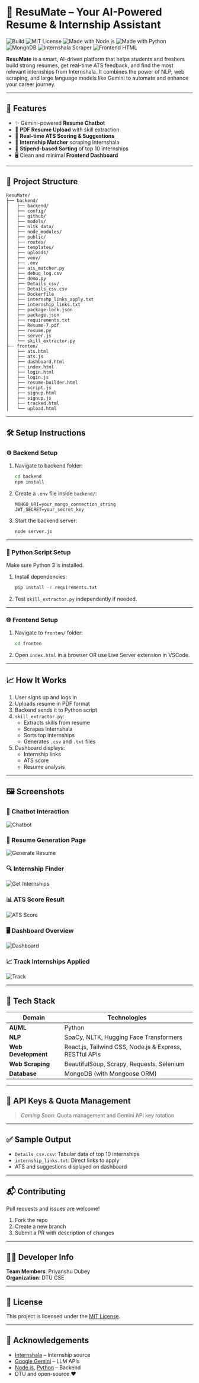 # 📄 ResuMate – Your AI-Powered Resume & Internship Assistant

![Build](https://img.shields.io/badge/build-passing-brightgreen)
![MIT License](https://img.shields.io/badge/license-MIT-blue)
![Made with Node.js](https://img.shields.io/badge/Backend-Node.js-informational?logo=node.js)
![Made with Python](https://img.shields.io/badge/AI-Python-yellow?logo=python)
![MongoDB](https://img.shields.io/badge/Database-MongoDB-green?logo=mongodb)
![Internshala Scraper](https://img.shields.io/badge/Scraper-Internshala-blue)
![Frontend HTML](https://img.shields.io/badge/Frontend-HTML%2FCSS%2FJS-orange)

**ResuMate** is a smart, AI-driven platform that helps students and freshers build strong resumes, get real-time ATS feedback, and find the most relevant internships from Internshala. It combines the power of NLP, web scraping, and large language models like Gemini to automate and enhance your career journey.

---

## 🚀 Features

- ✨ Gemini-powered **Resume Chatbot**
- 📄 **PDF Resume Upload** with skill extraction
- 🧠 **Real-time ATS Scoring & Suggestions**
- 🔎 **Internship Matcher** scraping Internshala
- 💸 **Stipend-based Sorting** of top 10 internships
- 🖥️ Clean and minimal **Frontend Dashboard**

---

## 📂 Project Structure

```
ResuMate/
├── backend/
│   ├── backend/
│   ├── config/
│   ├── github/
│   ├── models/
│   ├── nltk_data/
│   ├── node_modules/
│   ├── public/
│   ├── routes/
│   ├── templates/
│   ├── uploads/
│   ├── venv/
│   ├── .env
│   ├── ats_matcher.py
│   ├── debug_log.csv
│   ├── demo.py
│   ├── Details_csv/
│   ├── Details_csv.csv
│   ├── Dockerfile
│   ├── internshp_links_apply.txt
│   ├── internship_links.txt
│   ├── package-lock.json
│   ├── package.json
│   ├── requirements.txt
│   ├── Resume-7.pdf
│   ├── resume.py
│   ├── server.js
│   └── skill_extractor.py
├── fronten/
│   ├── ats.html
│   ├── ats.js
│   ├── dashboard.html
│   ├── index.html
│   ├── login.html
│   ├── login.js
│   ├── resume-builder.html
│   ├── script.js
│   ├── signup.html
│   ├── signup.js
│   ├── tracked.html
│   └── upload.html
```

---

## 🛠️ Setup Instructions

### ⚙️ Backend Setup

1. Navigate to backend folder:
   ```bash
   cd backend
   npm install
   ```

2. Create a `.env` file inside `backend/`:

   ```
   MONGO_URI=your_mongo_connection_string
   JWT_SECRET=your_secret_key
   ```

3. Start the backend server:
   ```bash
   node server.js
   ```

---

### 🐍 Python Script Setup

Make sure Python 3 is installed.

1. Install dependencies:

   ```bash
   pip install -r requirements.txt
   ```

2. Test `skill_extractor.py` independently if needed.

---

### 🌐 Frontend Setup

1. Navigate to `fronten/` folder:
   ```bash
   cd fronten
   ```

2. Open `index.html` in a browser OR use Live Server extension in VSCode.

---

## 📈 How It Works

1. User signs up and logs in
2. Uploads resume in PDF format
3. Backend sends it to Python script
4. `skill_extractor.py`:
   - Extracts skills from resume
   - Scrapes Internshala
   - Sorts top internships
   - Generates `.csv` and `.txt` files
5. Dashboard displays:
   - Internship links
   - ATS score
   - Resume analysis

---

## 🖼️ Screenshots

### 🤖 Chatbot Interaction
![Chatbot](assets/chatbot.png)

### 📄 Resume Generation Page
![Generate Resume](assets/gen_resume.png)

### 🔍 Internship Finder
![Get Internships](assets/get_internships.png)

### 📊 ATS Score Result
![ATS Score](assets/ats_score.png)

### 🖥️ Dashboard Overview
![Dashboard](assets/dashboard.png)

### 📈 Track Internships Applied
![Track](assets/track.png)

---

## 🧰 Tech Stack

| Domain            | Technologies                                                 |
|------------------|--------------------------------------------------------------|
| **AI/ML**         | Python                                                       |
| **NLP**           | SpaCy, NLTK, Hugging Face Transformers                       |
| **Web Development** | React.js, Tailwind CSS, Node.js & Express, RESTful APIs  |
| **Web Scraping**  | BeautifulSoup, Scrapy, Requests, Selenium                    |
| **Database**      | MongoDB (with Mongoose ORM)                                  |

---

## 🔐 API Keys & Quota Management

> *Coming Soon*: Quota management and Gemini API key rotation

---

## ✅ Sample Output

- `Details_csv.csv`: Tabular data of top 10 internships
- `internship_links.txt`: Direct links to apply
- ATS and suggestions displayed on dashboard

---

## 📬 Contributing

Pull requests and issues are welcome!

1. Fork the repo
2. Create a new branch
3. Submit a PR with description of changes

---

## 🧑‍💻 Developer Info

**Team Members**: Priyanshu Dubey  
**Organization**: DTU CSE

---

## 📜 License

This project is licensed under the [MIT License](LICENSE).

---

## 🙏 Acknowledgements

- [Internshala](https://internshala.com) – Internship source
- [Google Gemini](https://ai.google.dev) – LLM APIs
- [Node.js](https://nodejs.org/), [Python](https://www.python.org/) – Backend
- DTU and open-source ❤️
